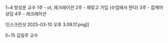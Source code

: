 
1~4 방성운 교수
1주 - ot, 레크레이션
2주 - 재맞고 가입 (수업에서 한다)
3주 - 잡케어 상담
4주 - 레크레이션

![[스크린샷 2025-03-10 오후 3.09.17.png]]


5~15 김일주 교수


